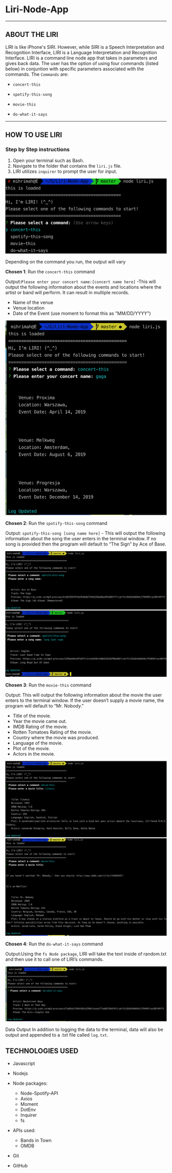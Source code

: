 # Liri-Node-App

- - -

## ABOUT THE LIRI

LIRI is like iPhone's SIRI. However, while SIRI is a Speech Interpretation and Recognition Interface, LIRI is a Language Interpretation and Recognition Interface. LIRI is a command line node app that takes in parameters and gives back data. The user has the option of using four commands (listed below) in conjuntion with specific parameters associated with the commands. The  `Commands` are:

   * `concert-this`

   * `spotify-this-song`

   * `movie-this`

   * `do-what-it-says`

- - -

## HOW TO USE LIRI

### **Step by Step instructions**

1. Open your terminal such as Bash.
2. Navigate to the folder that contains the `liri.js` file. 
3. LIRI utilizes `inquirer` to prompt the user for input.

![Image of Start](/images/1start.jpg)

Depending on the command you run, the output will vary


**Chosen 1**: Run the `concert-this` command

Output:`Please enter your concert name:[concert name here]` -This will output the following information about  the events and locations where the artist or band will perform. It can result in multiple records. 

   * Name of the venue
   * Venue location
   * Date of the Event (use moment to format this as "MM/DD/YYYY")

![concert-this](/images/2concert-this.jpg) 

**Chosen 2**: Run the `spotify-this-song` command

Output: `spotify-this-song [song name here]` - This will output the following information about the song the user enters in the terminal window. If no song is provided then the program will default to “The Sign” by Ace of Base.

![spotify-this-song-empty](/images/3spotify-empty.jpg) 
![spotify-this-song-input](/images/3spotify-input.jpg) 



**Chosen 3**: Run the `movie-this` command

Output: This will output the following information about the movie the user enters to the terminal window. If the user doesn’t supply a movie name, the program will default to “Mr. Nobody.”

   * Title of the movie.
   * Year the movie came out.
   * IMDB Rating of the movie.
   * Rotten Tomatoes Rating of the movie.
   * Country where the movie was produced.
   * Language of the movie.
   * Plot of the movie.
   * Actors in the movie.

![movie-this-input](/images/4movie-this.jpg) 
![movie-this-input](/images/4movie-this-empty.jpg) 

**Chosen 4**: Run the `do-what-it-says` command

Output:Using the `fs Node package`, LIRI will take the text inside of random.txt and then use it to call one of LIRI’s commands.

![do-what-it-says](/images/5do-what.jpg)

Data Output In addition to logging the data to the terminal, data will also be output and appended to a .txt file called `log.txt`.


## TECHNOLOGIES USED
* Javascript
* Nodejs
* Node packages:
    * Node-Spotify-API
    * Axios
    * Moment
    * DotEnv
    * Inquirer
    * fs

* APIs used:
    * Bands in Town
    * OMDB
* Git
* GitHub








